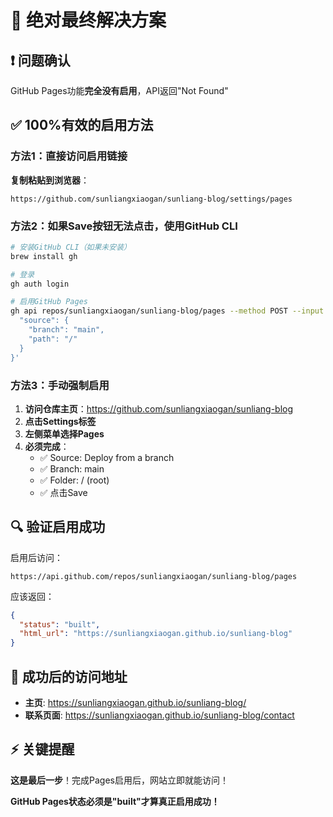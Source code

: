 # 🚨 绝对最终解决方案

## ❗ 问题确认
GitHub Pages功能**完全没有启用**，API返回"Not Found"

## ✅ 100%有效的启用方法

### 方法1：直接访问启用链接
**复制粘贴到浏览器**：
```
https://github.com/sunliangxiaogan/sunliang-blog/settings/pages
```

### 方法2：如果Save按钮无法点击，使用GitHub CLI
```bash
# 安装GitHub CLI（如果未安装）
brew install gh

# 登录
gh auth login

# 启用GitHub Pages
gh api repos/sunliangxiaogan/sunliang-blog/pages --method POST --input - <<< '{
  "source": {
    "branch": "main",
    "path": "/"
  }
}'
```

### 方法3：手动强制启用
1. **访问仓库主页**：https://github.com/sunliangxiaogan/sunliang-blog
2. **点击Settings标签**
3. **左侧菜单选择Pages**
4. **必须完成**：
   - ✅ Source: Deploy from a branch
   - ✅ Branch: main
   - ✅ Folder: / (root)
   - ✅ 点击Save

## 🔍 验证启用成功
启用后访问：
```
https://api.github.com/repos/sunliangxiaogan/sunliang-blog/pages
```
应该返回：
```json
{
  "status": "built",
  "html_url": "https://sunliangxiaogan.github.io/sunliang-blog"
}
```

## 🎯 成功后的访问地址
- **主页**: https://sunliangxiaogan.github.io/sunliang-blog/
- **联系页面**: https://sunliangxiaogan.github.io/sunliang-blog/contact

## ⚡ 关键提醒
**这是最后一步**！完成Pages启用后，网站立即就能访问！

**GitHub Pages状态必须是"built"才算真正启用成功！**